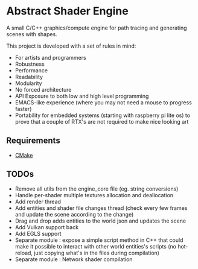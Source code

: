 # Abstract Shader Engine
A small C/C++ graphics/compute engine for path tracing and generating scenes with shapes.

This project is developed with a set of rules in mind:
- For artists and programmers
- Robustness
- Performance
- Readability
- Modularity
- No forced architecture
- API Exposure to both low and high level programming
- EMACS-like experience (where you may not need a mouse to progress faster)
- Portability for embedded systems (starting with raspberry pi lite os) to prove that a couple of RTX's are not required to make nice looking art

## Requirements
- [CMake](https://cmake.org/download/)

## TODOs
- Remove all utils from the engine_core file (eg. string conversions)
- Handle per-shader multiple textures allocation and deallocation
- Add render thread
- Add entities and shader file changes thread (check every few frames and update the scene according to the change)
- Drag and drop adds entities to the world json and updates the scene
- Add Vulkan support back
- Add EGLS support
- Separate module : expose a simple script method in C++ that could make it possible to interact with other world entities's scripts (no hot-reload, just copying what's in the files during compilation)
- Separate module : Network shader compilation